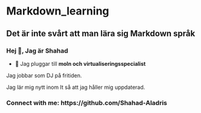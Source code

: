 # Markdown_learning
##  Det är inte svårt att man lära sig Markdown språk 
 ### Hej 👋, Jag är Shahad

- 🔭 Jag pluggar till **moln och virtualiseringsspecialist** </p>
 <p align="left"> Jag jobbar som DJ på fritiden. </p>
<p align="left"> Jag lär mig nytt inom It så att jag håller mig uppdaterad. </p>

<h3 align="left">Connect with me: https://github.com/Shahad-Aladris </h3>

</p>
